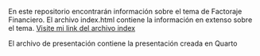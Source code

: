 En este repositorio encontrarán información sobre el tema de Factoraje Financiero.
El archivo index.html contiene la información en extenso sobre el tema.
[Visite mi link del archivo index](https://luisurquiza.github.io/LuisUrq/)


El archivo de presentación contiene la presentación creada en Quarto  

